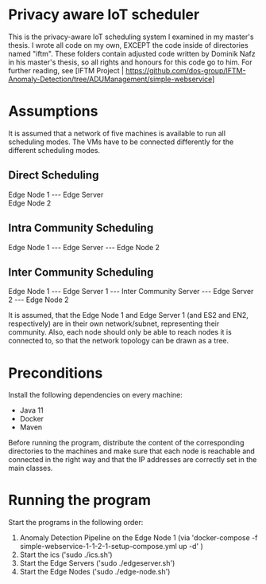 # Privacy aware IoT scheduler
This is the privacy-aware IoT scheduling system I examined in my master's thesis. I wrote all code on my own, EXCEPT the code inside of directories named "iftm".
These folders contain adjusted code written by Dominik Nafz in his master's thesis, so all rights and honours for this code go to him. For further reading, see [IFTM Project | https://github.com/dos-group/IFTM-Anomaly-Detection/tree/ADUManagement/simple-webservice]

# Assumptions
It is assumed that a network of five machines is available to run all scheduling modes. The VMs have to be connected differently for the different scheduling modes.

## Direct Scheduling
Edge Node 1 --- Edge Server
      \
        Edge Node 2

## Intra Community Scheduling
Edge Node 1 --- Edge Server --- Edge Node 2

## Inter Community Scheduling
Edge Node 1 --- Edge Server 1 --- Inter Community Server --- Edge Server 2 --- Edge Node 2

It is assumed, that the Edge Node 1 and Edge Server 1 (and ES2 and EN2, respectively) are in their own network/subnet, representing their community.
Also, each node should only be able to reach nodes it is connected to, so that the network topology can be drawn as a tree.

# Preconditions

Install the following dependencies on every machine:
* Java 11
* Docker
* Maven

Before running the program, distribute the content of the corresponding directories to the machines and make sure that each node is reachable 
and connected in the right way and that the IP addresses are correctly set in the main classes.

# Running the program

Start the programs in the following order:
1. Anomaly Detection Pipeline on the Edge Node 1 (via 'docker-compose -f simple-webservice-1-1-2-1-setup-compose.yml up -d' )
2. Start the ics ('sudo ./ics.sh')
3. Start the Edge Servers ('sudo ./edgeserver.sh')
4. Start the Edge Nodes ('sudo ./edge-node.sh')
